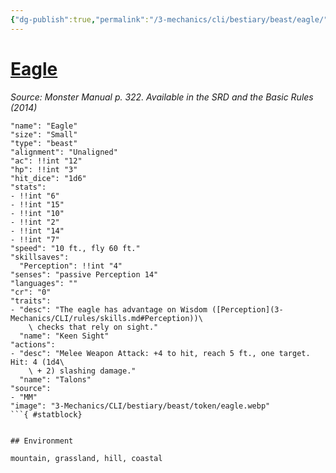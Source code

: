 ```yaml
---
{"dg-publish":true,"permalink":"/3-mechanics/cli/bestiary/beast/eagle/","tags":["ttrpg-cli/compendium/src/5e/mm","ttrpg-cli/monster/cr/0","ttrpg-cli/monster/environment/coastal","ttrpg-cli/monster/environment/grassland","ttrpg-cli/monster/environment/hill","ttrpg-cli/monster/environment/mountain","ttrpg-cli/monster/size/small","ttrpg-cli/monster/type/beast"],"noteIcon":""}
---
```


# [Eagle](3-Mechanics\CLI\bestiary\beast/eagle.md)
*Source: Monster Manual p. 322. Available in the <span title='Systems Reference Document (5.1)'>SRD</span> and the Basic Rules (2014)*  

```statblock
"name": "Eagle"
"size": "Small"
"type": "beast"
"alignment": "Unaligned"
"ac": !!int "12"
"hp": !!int "3"
"hit_dice": "1d6"
"stats":
- !!int "6"
- !!int "15"
- !!int "10"
- !!int "2"
- !!int "14"
- !!int "7"
"speed": "10 ft., fly 60 ft."
"skillsaves":
  "Perception": !!int "4"
"senses": "passive Perception 14"
"languages": ""
"cr": "0"
"traits":
- "desc": "The eagle has advantage on Wisdom ([Perception](3-Mechanics/CLI/rules/skills.md#Perception))\
    \ checks that rely on sight."
  "name": "Keen Sight"
"actions":
- "desc": "Melee Weapon Attack: +4 to hit, reach 5 ft., one target. Hit: 4 (1d4\
    \ + 2) slashing damage."
  "name": "Talons"
"source":
- "MM"
"image": "3-Mechanics/CLI/bestiary/beast/token/eagle.webp"
```{ #statblock}


## Environment

mountain, grassland, hill, coastal